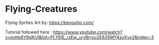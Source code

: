 # Flying-Creatures
Flying Sprites  Art by: https://bevouliin.com/

Tutorial followed here : https://www.youtube.com/watch?v=pyhb8Y9qKUI&list=PLYElE_rzEw_uryBrrzu2E626MY4zoXvx2&index=3
